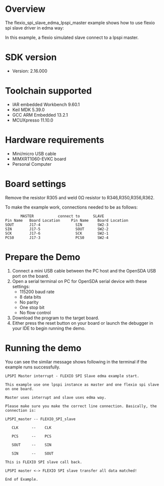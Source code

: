 Overview
========
The flexio_spi_slave_edma_lpspi_master example shows how to use flexio spi slave driver in edma way:

In this example, a flexio simulated slave connect to a lpspi master.



SDK version
===========
- Version: 2.16.000

Toolchain supported
===================
- IAR embedded Workbench  9.60.1
- Keil MDK  5.39.0
- GCC ARM Embedded  13.2.1
- MCUXpresso  11.10.0

Hardware requirements
=====================
- Mini/micro USB cable
- MIMXRT1060-EVKC board
- Personal Computer

Board settings
==============
Remove the resistor R305 and weld 0Ω resistor to R346,R350,R356,R362.

To make the example work, connections needed to be as follows:
~~~~~~~~~~~~~~~~~~~~~~~~~~~~~~~~~~~~~~~~~~~~~~~~~~~~~~
       MASTER           connect to      SLAVE
Pin Name   Board Location     Pin Name    Board Location
SOUT       J17-4                SIN       SW2-3
SIN        J17-5                SOUT      SW2-2
SCK        J17-6                SCK       SW2-1
PCS0       J17-3                PCS0      SW2-4
~~~~~~~~~~~~~~~~~~~~~~~~~~~~~~~~~~~~~~~~~~~~~~~~~~~~~~

Prepare the Demo
================
1. Connect a mini USB cable between the PC host and the OpenSDA USB port on the board.
2. Open a serial terminal on PC for OpenSDA serial device with these settings:
    - 115200 baud rate
    - 8 data bits
    - No parity
    - One stop bit
    - No flow control
3. Download the program to the target board.
4. Either press the reset button on your board or launch the debugger in your IDE to begin running
   the demo.

Running the demo
================
You can see the similar message shows following in the terminal if the example runs successfully.

~~~~~~~~~~~~~~~~~~~~~~~~~~~~
LPSPI Master interrupt - FLEXIO SPI Slave edma example start.

This example use one lpspi instance as master and one flexio spi slave on one board.

Master uses interrupt and slave uses edma way.

Please make sure you make the correct line connection. Basically, the connection is:

LPSPI_master -- FLEXIO_SPI_slave

   CLK      --    CLK

   PCS      --    PCS

   SOUT     --    SIN

   SIN      --    SOUT

This is FLEXIO SPI slave call back.

LPSPI master <-> FLEXIO SPI slave transfer all data matched!

End of Example.
~~~~~~~~~~~~~~~~~~~~~~~~~~~~
